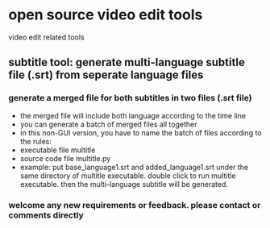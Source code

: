 # open source video edit tools
video edit related tools

## subtitle tool: generate multi-language subtitle file (.srt) from seperate language files
### generate a merged file for both subtitles in two files (.srt file)
  - the merged file will include both language according to the time line
  - you can generate a batch of merged files all together
  - in this non-GUI version, you have to name the batch of files according to the rules:
  - executable file multitle
  - source code file multitle.py
  - example: put base_language1.srt and added_language1.srt under the same directory of multitle executable. double click to run multitle executable. then the multi-language subtitle will be generated.

### welcome any new requirements or feedback. please contact or comments directly
